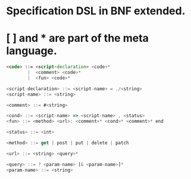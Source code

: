 # Specification DSL in BNF extended.
# [ ] and * are part of the meta language.

```html
<code> ::= <script-declaration> <code>*
		|  <comment> <code>*
		|  <fun> <code>*

<script-declaration> ::= <script-name> = ./<string>
<script-name> ::= <string>

<comment> ::= #<string>

<cond> ::= <script-name> => <script-name> , <status>	
<fun> ::= <method> <url>: <comment>* <cond>* <comment>* end

<status> ::= <int>

<method> ::= get | post | put | delete | patch

<url> ::= <string> <query>*

<query> ::= ? <param-name> [& <param-name>]*
<param-name> ::= <string>
```
